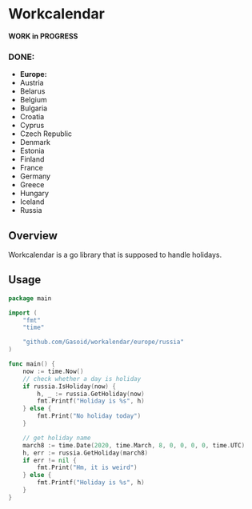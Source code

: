 # Workcalendar
**WORK in PROGRESS**

### DONE:
- **Europe:**
- Austria
- Belarus
- Belgium
- Bulgaria
- Croatia
- Cyprus
- Czech Republic
- Denmark
- Estonia
- Finland
- France
- Germany
- Greece
- Hungary
- Iceland
- Russia

## Overview

Workcalendar is a go library that is supposed to handle holidays.


## Usage

```go
package main

import (
    "fmt"
	"time"

	"github.com/Gasoid/workalendar/europe/russia"
)

func main() {
    now := time.Now()
    // check whether a day is holiday
    if russia.IsHoliday(now) {
        h, _ := russia.GetHoliday(now)
        fmt.Printf("Holiday is %s", h)
    } else {
        fmt.Print("No holiday today")
    }

    // get holiday name
    march8 := time.Date(2020, time.March, 8, 0, 0, 0, 0, time.UTC)
    h, err := russia.GetHoliday(march8)
    if err != nil {
        fmt.Print("Hm, it is weird")
    } else {
        fmt.Printf("Holiday is %s", h)
    }
}

```
